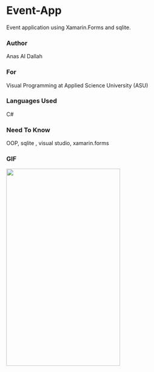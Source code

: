 # Event-App
Event application using Xamarin.Forms  and sqlite.
### Author
Anas Al Dallah
### For
Visual Programming at Applied Science University (ASU)
### Languages Used
C# 
### Need To Know
OOP, sqlite , visual studio, xamarin.forms

### GIF

<img src="https://github.com/anasdallah/Event-App/blob/master/GIF%20EventApp.gif"  width="300" height="520" />

